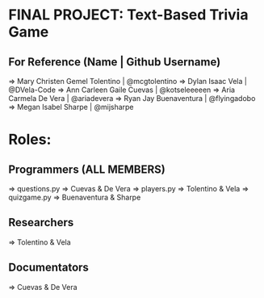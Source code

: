 # FINAL PROJECT: Text-Based Trivia Game

## For Reference (Name | Github Username)
=> Mary Christen Gemel Tolentino | @mcgtolentino 
=> Dylan Isaac Vela | @DVela-Code 
=> Ann Carleen Gaile Cuevas | @kotseleeeeen
=> Aria Carmela De Vera | @ariadevera
=> Ryan Jay Buenaventura | @flyingadobo
=> Megan Isabel Sharpe | @mijsharpe

# Roles:
## Programmers (ALL MEMBERS)
  => questions.py => Cuevas & De Vera
  => players.py => Tolentino & Vela
  => quizgame.py => Buenaventura & Sharpe

## Researchers
  => Tolentino & Vela

## Documentators
  => Cuevas & De Vera
